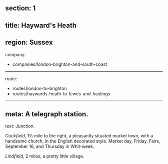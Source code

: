 section: 1
----
title: Hayward's Heath
----
region: Sussex
----
company:
- companies/london-brighton-and-south-coast
----
route:
- routes/london-to-brighton
- routes/haywards-heath-to-lewes-and-hastings
----
meta: A telegraph station.
----
text: Junction.

*Cuckfield*, 1½ mile to the right, a pleasantly situated market town, with a handsome church, in the English decorated style. Market day, Friday. Fairs, September 16, and Thursday in Whit-week.

*Lindfield*, 2 miles, a pretty little village.